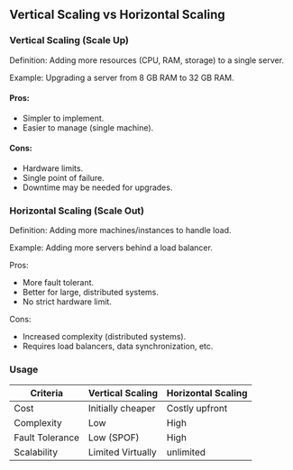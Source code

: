 ## Vertical Scaling vs Horizontal Scaling

### Vertical Scaling (Scale Up)

Definition: Adding more resources (CPU, RAM, storage) to a single server.

Example: Upgrading a server from 8 GB RAM to 32 GB RAM.

#### Pros:

- Simpler to implement.
- Easier to manage (single machine).

#### Cons:

- Hardware limits.
- Single point of failure.
- Downtime may be needed for upgrades.

### Horizontal Scaling (Scale Out)

Definition: Adding more machines/instances to handle load.

Example: Adding more servers behind a load balancer.

Pros:

- More fault tolerant.
- Better for large, distributed systems.
- No strict hardware limit.

Cons:

- Increased complexity (distributed systems).
- Requires load balancers, data synchronization, etc.

### Usage

| Criteria        | Vertical Scaling  | Horizontal Scaling |
| --------------- | ----------------- | ------------------ |
| Cost            | Initially cheaper | Costly upfront     |
| Complexity      | Low               | High               |
| Fault Tolerance | Low (SPOF)        | High               |
| Scalability     | Limited Virtually | unlimited          |
